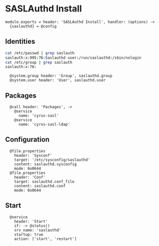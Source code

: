 
# SASLAuthd Install

    module.exports = header: 'SASLAuthd Install', handler: (options) ->
      {saslauthd} = @config
      
## Identities

```bash
cat /etc/passwd | grep saslauth
saslauth:x:995:76:Saslauthd user:/run/saslauthd:/sbin/nologin
cat /etc/group | grep saslauth
saslauth:x:76:
```

      @system.group header: 'Group', saslauthd.group
      @system.user header: 'User', saslauthd.user  

## Packages

      @call header: 'Packages', ->
        @service
          name: 'cyrus-sasl'
        @service
          name: 'cyrus-sasl-ldap'

## Configuration

      @file.properties
        header: 'Sysconf'
        target: '/etc/sysconfig/saslauthd'
        content: saslauthd.sysconfig
        mode: 0o0644
      @file.properties
        header: 'Conf'
        target: saslauthd.conf_file
        content: saslauthd.conf
        mode: 0o0644

## Start

      @service
        header: 'Start'
        if: -> @status()
        srv_name: 'saslauthd'
        startup: true
        action: ['start', 'restart']
